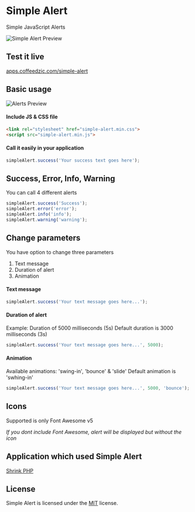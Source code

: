 # Simple Alert
Simple JavaScript Alerts

![Simple Alert Preview](https://apps.coffeedzic.com/simple-alert/preview.jpg)

## Test it live

[apps.coffeedzic.com/simple-alert](https://apps.coffeedzic.com/simple-alert)

## Basic usage

![Alerts Preview](https://apps.coffeedzic.com/simple-alert/alerts.jpg)

#### Include JS & CSS file

``` html
<link rel="stylesheet" href="simple-alert.min.css">
<script src="simple-alert.min.js">
```

#### Call it easily in your application

``` js
simpleAlert.success('Your success text goes here');
```

## Success, Error, Info, Warning

You can call 4 different alerts

``` js
simpleAlert.success('Success');
simpleAlert.error('error');
simpleAlert.info('info');
simpleAlert.warning('warning');
```

## Change parameters

You have option to change three parameters

1. Text message
2. Duration of alert
3. Animation

#### Text message

``` js
simpleAlert.success('Your text message goes here...');
```

#### Duration of alert

Example: Duration of 5000 milliseconds (5s)
Default duration is 3000 milliseconds (3s)

``` js
simpleAlert.success('Your text message goes here...', 5000);
```

#### Animation

Available animations: 'swing-in', 'bounce' & 'slide'
Default animation is 'swhing-in'

``` js
simpleAlert.success('Your text message goes here...', 5000, 'bounce');
```

## Icons

Supported is only Font Awesome v5

*If you dont include Font Awesome, alert will be displayed but without the icon*

## Application which used Simple Alert

[Shrink PHP](https://apps.coffeedzic.com/shrink-php)

## License

Simple Alert is licensed under the [MIT](https://github.com/coffeedzic/simple-alert/blob/main/LICENSE) license.



